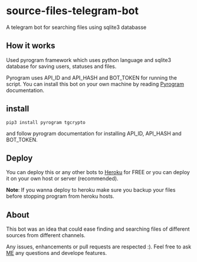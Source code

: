 # source-files-telegram-bot

A telegram bot for searching files using sqlite3 databasse


## How it works

Used pyrogram framework which uses python language and sqlite3 database for saving users, statuses and files.

Pyrogram uses API_ID and API_HASH and BOT_TOKEN for running the script. You can install this bot on your own machine by reading [Pyrogram](https://docs.pyrogram.org/) documentation.

## install

    pip3 install pyrogram tgcrypto
    
and follow pyrogram documentation for installing API_ID, API_HASH and BOT_TOKEN.

## Deploy

You can deploy this or any other bots to [Heroku](heroku.com) for FREE or you can deploy it on your own host or server (recommended).

**Note**: If you wanna deploy to heroku make sure you backup your files before stopping program from heroku hosts.

## About

This bot was an idea that could ease finding and searching files of different sources from different channels.

Any issues, enhancements or pull requests are respected :). Feel free to ask [ME](https://t.me/AG_1380) any questions and develope features.
